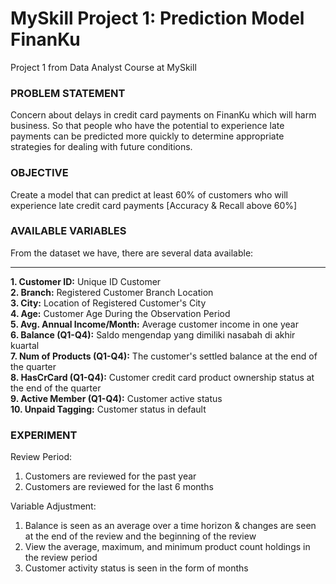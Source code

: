 # MySkill Project 1: Prediction Model FinanKu
Project 1 from Data Analyst Course at MySkill

### **PROBLEM STATEMENT**
Concern about delays in credit card payments on FinanKu which will harm business. So that people who have the potential to experience late payments can be predicted more quickly to determine appropriate strategies for dealing with future conditions.

### **OBJECTIVE**
Create a model that can predict at least 60% of customers who will experience late credit card payments [Accuracy & Recall above 60%]

### **AVAILABLE VARIABLES**
From the dataset we have, there are several data available:


---


**1. Customer ID:** Unique ID Customer\
**2. Branch:** Registered Customer Branch Location\
**3. City:** Location of Registered Customer's City\
**4. Age:** Customer Age During the Observation Period\
**5. Avg. Annual Income/Month:** Average customer income in one year\
**6. Balance (Q1-Q4):** Saldo mengendap yang dimiliki nasabah di akhir kuartal\
**7. Num of Products (Q1-Q4):** The customer's settled balance at the end of the quarter\
**8. HasCrCard (Q1-Q4):** Customer credit card product ownership status at the end of the quarter\
**9. Active Member (Q1-Q4):** Customer active status\
**10. Unpaid Tagging:** Customer status in default

### **EXPERIMENT**
Review Period:
1. Customers are reviewed for the past year
2. Customers are reviewed for the last 6 months

Variable Adjustment:
1. Balance is seen as an average over a time horizon & changes are seen at the end of the review and the beginning of the review
2. View the average, maximum, and minimum product count holdings in the review period
3. Customer activity status is seen in the form of months
